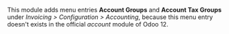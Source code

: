 This module adds menu entries **Account Groups** and **Account Tax
Groups** under *Invoicing \> Configuration \> Accounting*, because this
menu entry doesn't exists in the official *account* module of Odoo 12.
